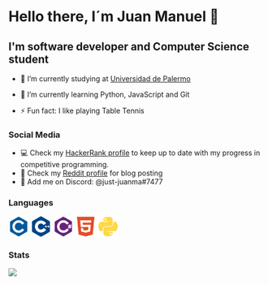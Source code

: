 # Hello there, I´m Juan Manuel 🙌
## I'm software developer and Computer Science student  

- 🔭 I’m currently studying at [Universidad de Palermo](https://www.palermo.edu/)  
  
- 🌱 I’m currently learning Python, JavaScript and Git  
  
- ⚡ Fun fact: I like playing Table Tennis  

### Social Media
- 💻 Check my [HackerRank profile](https://www.hackerrank.com/justjuanma?hr_r=1) to keep up to date with my progress in competitive programming.
- 📝 Check my [Reddit profile](https://www.reddit.com/user/just-juanma) for blog posting
- 💬 Add me on Discord: @just-juanma#7477

<h3 align="left">Languages</h3>
<p align="left">
    <img src="https://github.com/devicons/devicon/blob/master/icons/c/c-plain.svg" width="40" height="40"/>
    <img src="https://raw.githubusercontent.com/devicons/devicon/master/icons/cplusplus/cplusplus-plain.svg" width="40" height="40"/>
    <img src="https://github.com/devicons/devicon/blob/master/icons/csharp/csharp-plain.svg" width="40" height="40"/>
    <img src="https://github.com/devicons/devicon/blob/master/icons/html5/html5-plain.svg" width="40" height="40"/>
    <img src="https://github.com/devicons/devicon/blob/master/icons/python/python-plain.svg" width="40" height="40"/> 
</p>

<h3 align="left">Stats</h3>
<p align="left">
    &nbsp;
    <img align="left" src="https://github-readme-stats.vercel.app/api/top-langs?username=just-juanma&show_icons=true&theme=dark&locale=en&layout=compact" />
</p>
